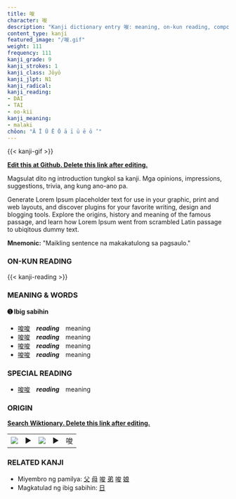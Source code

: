 ```yaml
---
title: 唆
character: 唆
description: "Kanji dictionary entry 唆: meaning, on-kun reading, compounds, origin, related kanji"
content_type: kanji
featured_image: "/唆.gif"
weight: 111
frequency: 111
kanji_grade: 9
kanji_strokes: 1
kanji_class: Jōyō
kanji_jlpt: N1
kanji_radical: 
kanji_reading: 
- DAI
- TAI
- oo-kii
kanji_meaning:
- malaki
chōon: "Ā Ī Ū Ē Ō ā ī ū ē ō ’"
---
```

[//]: # (Don't edit the line below. Kanji animated GIF code is automatically generated.)
{{< kanji-gif >}}

[//]: # (Edit below this line.)

**[Edit this at Github. Delete this link after editing.](https://github.com/tim0g/tim/tree/main/content/kanji/唆/index.md)**

Magsulat dito ng introduction tungkol sa kanji. Mga opinions, impressions, suggestions, trivia, ang kung ano-ano pa.

Generate Lorem Ipsum placeholder text for use in your graphic, print and web layouts, and discover plugins for your favorite writing, design and blogging tools. Explore the origins, history and meaning of the famous passage, and learn how Lorem Ipsum went from scrambled Latin passage to ubiqitous dummy text.
 
**Mnemonic:** "Maikling sentence na makakatulong sa pagsaulo."

### ON-KUN READING

[//]: # (Don't edit the line below. ON-KUN READING code is automatically generated.)
{{< kanji-reading >}}

### MEANING & WORDS

#### ➊ **Ibig sabihin**
  - [唆](../唆)[唆](../唆)　***reading***　meaning
  - [唆](../唆)[唆](../唆)　***reading***　meaning
  - [唆](../唆)[唆](../唆)　***reading***　meaning
  - [唆](../唆)[唆](../唆)　***reading***　meaning

### SPECIAL READING
  - [唆](../唆)[唆](../唆)　***reading***　meaning

### ORIGIN

**[Search Wiktionary. Delete this link after editing.](https://wiktionary.org/wiki/唆)**
<table class="kanji-table"><tr><td>
<img src="60px-唆-bronze.svg.png">
</td><td>▶</td><td>
<img src="60px-唆-oracle.svg.png">
</td><td>▶</td>
<td class="kanji-origin">唆</td>
</tr></table>

### RELATED KANJI
- Miyembro ng pamilya: [父](../父) [母](../母) [唆](../唆) [弟](../弟) [唆](../唆) [娘](../娘)
- Magkatulad ng ibig sabihin: [日](../日)
